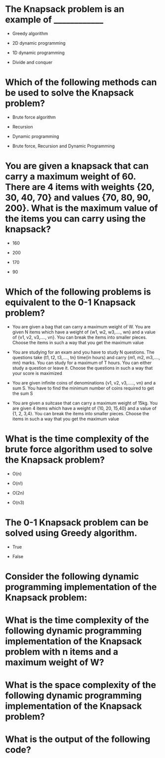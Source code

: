 # The Knapsack problem is an example of ____________

- Greedy algorithm

* 2D dynamic programming

- 1D dynamic programming

- Divide and conquer

# Which of the following methods can be used to solve the Knapsack problem?

- Brute force algorithm

- Recursion

- Dynamic programming

* Brute force, Recursion and Dynamic Programming

# You are given a knapsack that can carry a maximum weight of 60. There are 4 items with weights {20, 30, 40, 70} and values {70, 80, 90, 200}. What is the maximum value of the items you can carry using the knapsack?

* 160

- 200

- 170

- 90

# Which of the following problems is equivalent to the 0-1 Knapsack problem?

- You are given a bag that can carry a maximum weight of W. You are given N items which have a weight of {w1, w2, w3,…., wn} and a value of {v1, v2, v3,…., vn}. You can break the items into smaller pieces. Choose the items in such a way that you get the maximum value

* You are studying for an exam and you have to study N questions. The questions take {t1, t2, t3,…., tn} time(in hours) and carry {m1, m2, m3,…., mn} marks. You can study for a maximum of T hours. You can either study a question or leave it. Choose the questions in such a way that your score is maximized

- You are given infinite coins of denominations {v1, v2, v3,….., vn} and a sum S. You have to find the minimum number of coins required to get the sum S

- You are given a suitcase that can carry a maximum weight of 15kg. You are given 4 items which have a weight of {10, 20, 15,40} and a value of {1, 2, 3,4}. You can break the items into smaller pieces. Choose the items in such a way that you get the maximum value

# What is the time complexity of the brute force algorithm used to solve the Knapsack problem?

- O(n)

- O(n!)

* O(2n)

- O(n3)

# The 0-1 Knapsack problem can be solved using Greedy algorithm.

- True

* False

# Consider the following dynamic programming implementation of the Knapsack problem:

# What is the time complexity of the following dynamic programming implementation of the Knapsack problem with n items and a maximum weight of W?

# What is the space complexity of the following dynamic programming implementation of the Knapsack problem?

# What is the output of the following code?

